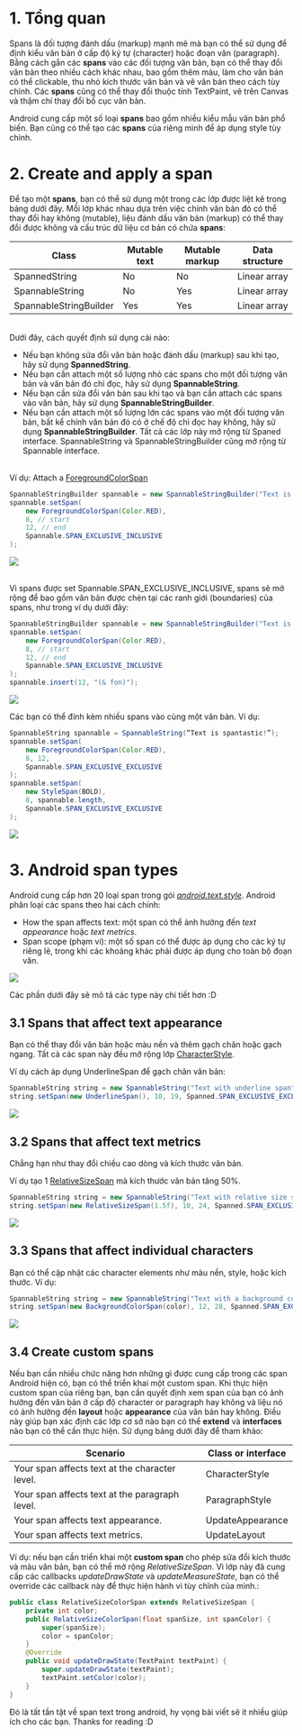 # 1. Tổng quan
Spans là đối tượng đánh dấu (markup) mạnh mẽ mà bạn có thể sử dụng để định kiểu văn bản ở cấp độ ký tự (character) hoặc đoạn văn (paragraph). Bằng cách gắn các **spans** vào các đối tượng văn bản, bạn có thể thay đổi văn bản theo nhiều cách khác nhau, bao gồm thêm màu, làm cho văn bản có thể clickable, thu nhỏ kích thước văn bản và vẽ văn bản theo cách tùy chỉnh. Các **spans** cũng có thể thay đổi thuộc tính TextPaint, vẽ trên Canvas và thậm chí thay đổi bố cục văn bản.

Android cung cấp một số loại  **spans** bao gồm nhiều kiểu mẫu văn bản phổ biến. Bạn cũng có thể tạo các  **spans** của riêng mình để áp dụng style tùy chỉnh.

# 2. Create and apply a span
Để tạo một **spans**, bạn có thể sử dụng một trong các lớp được liệt kê trong bảng dưới đây. Mỗi lớp khác nhau dựa trên việc chính văn bản đó có thể thay đổi hay không (mutable), liệu đánh dấu văn bản (markup) có thể thay đổi được không và cấu trúc dữ liệu cơ bản có chứa **spans**:

| Class | Mutable text | Mutable markup | Data structure |
| -------- | -------- | -------- | -------- | 
| SpannedString     | No     | No     |Linear array     |
| SpannableString | No | Yes | Linear array | 
| SpannableStringBuilder     | Yes     | Yes     |Linear array     |

<br>Dưới đây, cách quyết định sử dụng cái nào:

- Nếu bạn không sửa đổi văn bản hoặc đánh dấu (markup) sau khi tạo, hãy sử dụng **SpannedString**.
- Nếu bạn cần attach một số lượng nhỏ các spans cho một đối tượng văn bản và văn bản đó chỉ đọc, hãy sử dụng **SpannableString**.
- Nếu bạn cần sửa đổi văn bản sau khi tạo và bạn cần attach các spans vào văn bản, hãy sử dụng **SpannableStringBuilder**.
- Nếu bạn cần attach một số lượng lớn các spans vào một đối tượng văn bản, bất kể chính văn bản đó có ở chế độ chỉ đọc hay không, hãy sử dụng **SpannableStringBuilder**.
Tất cả các lớp này mở rộng từ Spaned interface. SpannableString và SpannableStringBuilder cũng mở rộng từ Spannable interface.

<br>  Ví dụ: Attach a [ForegroundColorSpan](https://developer.android.com/reference/android/text/style/ForegroundColorSpan)

```java
SpannableStringBuilder spannable = new SpannableStringBuilder("Text is spantastic!");
spannable.setSpan(
    new ForegroundColorSpan(Color.RED),
    8, // start
    12, // end
    Spannable.SPAN_EXCLUSIVE_INCLUSIVE
);
```
![](https://images.viblo.asia/9f319837-8268-4319-a012-6f013cb00b25.png)

<br>
Vì spans được set Spannable.SPAN_EXCLUSIVE_INCLUSIVE, spans sẽ mở rộng để bao gồm văn bản được chèn tại các ranh giới (boundaries) của spans, như trong ví dụ dưới đây:

```java
SpannableStringBuilder spannable = new SpannableStringBuilder("Text is spantastic!");
spannable.setSpan(
    new ForegroundColorSpan(Color.RED),
    8, // start
    12, // end
    Spannable.SPAN_EXCLUSIVE_INCLUSIVE
);
spannable.insert(12, "(& fon)");
```
![](https://images.viblo.asia/4ee07717-41b8-42a6-b546-66ef61e77b60.png)

Các bạn có thể đính kèm nhiều spans vào cùng một văn bản. Ví dụ:
```java
SpannableString spannable = SpannableString(“Text is spantastic!”);
spannable.setSpan(
    new ForegroundColorSpan(Color.RED),
    8, 12,
    Spannable.SPAN_EXCLUSIVE_EXCLUSIVE
);
spannable.setSpan(
    new StyleSpan(BOLD),
    8, spannable.length,
    Spannable.SPAN_EXCLUSIVE_EXCLUSIVE
);
```

![](https://images.viblo.asia/e8ed7a20-17d3-4e1e-882f-5c4a69363a38.png)

# 3. Android span types
Android cung cấp hơn 20 loại span trong gói [*android.text.style*](https://developer.android.com/reference/android/text/style/package-summary). Android phân loại các spans theo hai cách chính:

- How the span affects text: một span có thể ảnh hưởng đến *text appearance* hoặc *text metrics*.
- Span scope (phạm vi): một số span có thể được áp dụng cho các ký tự riêng lẻ, trong khi các khoảng khác phải được áp dụng cho toàn bộ đoạn văn.

![](https://images.viblo.asia/fb69cc02-edfa-462e-83f8-0dcf8db88f5a.png)

Các phần dưới đây sẽ mô tả các type này chi tiết hơn :D

## 3.1 Spans that affect text appearance
Bạn có thể  thay đổi văn bản hoặc màu nền và thêm gạch chân hoặc gạch ngang. Tất cả các span này đều mở rộng lớp [CharacterStyle](https://developer.android.com/reference/android/text/style/CharacterStyle).

Ví dụ cách áp dụng UnderlineSpan để gạch chân văn bản:
```java
SpannableString string = new SpannableString("Text with underline span");
string.setSpan(new UnderlineSpan(), 10, 19, Spanned.SPAN_EXCLUSIVE_EXCLUSIVE);
```

![](https://images.viblo.asia/1eb30d49-bbd8-4b4a-b71d-d5e3c7fcd0a0.png)

## 3.2 Spans that affect text metrics

Chẳng hạn như thay đổi chiều cao dòng và kích thước văn bản.

Ví dụ tạo 1 [RelativeSizeSpan](https://developer.android.com/reference/android/text/style/RelativeSizeSpan) mà kích thước văn bản tăng 50%. 
```java
SpannableString string = new SpannableString("Text with relative size span");
string.setSpan(new RelativeSizeSpan(1.5f), 10, 24, Spanned.SPAN_EXCLUSIVE_EXCLUSIVE);
```

![](https://images.viblo.asia/24785fb3-7fcd-4403-903f-df76880e368b.png)

## 3.3 Spans that affect individual characters
Bạn có thể cập nhật các character elements như màu nền, style, hoặc kích thước. Ví dụ: 

```java
SpannableString string = new SpannableString("Text with a background color span");
string.setSpan(new BackgroundColorSpan(color), 12, 28, Spanned.SPAN_EXCLUSIVE_EXCLUSIVE);
```

![](https://images.viblo.asia/afc483ff-8bdb-44da-90e9-efb8595dbe2a.png)

## 3.4 Create custom spans

Nếu bạn cần nhiều chức năng hơn những gì được cung cấp trong các span Android hiện có, bạn có thể triển khai một custom span. Khi thực hiện custom span của riêng bạn, bạn cần quyết định xem span của bạn có ảnh hưởng đến văn bản ở cấp độ character or paragraph hay không và liệu nó có ảnh hưởng đến **layout** hoặc **appearance** của văn bản hay không. Điều này giúp bạn xác định các lớp cơ sở nào bạn có thể **extend** và **interfaces** nào bạn có thể cần thực hiện. Sử dụng bảng dưới đây để tham khảo:


| Scenario | Class or interface |
| -------- | -------- |
| Your span affects text at the character level.     | CharacterStyle     |
| Your span affects text at the paragraph level.     | ParagraphStyle     |
| Your span affects text appearance.     | UpdateAppearance     |
| Your span affects text metrics.     | UpdateLayout     |

Ví dụ: nếu bạn cần triển khai một **custom span** cho phép sửa đổi kích thước và màu văn bản, bạn có thể mở rộng *RelativeSizeSpan*. Vì lớp này đã cung cấp các callbacks *updateDrawState* và *updateMeasureState*, bạn có thể override các callback này để thực hiện hành vi tùy chỉnh của mình.: 

```java
public class RelativeSizeColorSpan extends RelativeSizeSpan {
    private int color;
    public RelativeSizeColorSpan(float spanSize, int spanColor) {
        super(spanSize);
        color = spanColor;
    }
    @Override
    public void updateDrawState(TextPaint textPaint) {
        super.updateDrawState(textPaint);
        textPaint.setColor(color);
    }
}
```

Đó là tất tần tật về span text trong android, hy vọng bài viết sẽ ít nhiều giúp ích cho các bạn. Thanks for reading :D